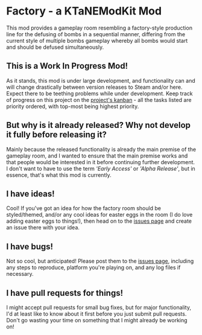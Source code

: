 # Factory - a KTaNEModKit Mod

This mod provides a gameplay room resembling a factory-style production line for the defusing of bombs in a sequential manner, differing from the current style of multiple bombs gameplay whereby all bombs would start and should be defused simultaneously.

## This is a Work In Progress Mod!

As it stands, this mod is under large development, and functionality can and will change drastically between version releases to Steam and/or here. Expect there to be teething problems while under development. Keep track of progress on this project on the [project's kanban](https://github.com/ashbash1987/ktanemod-factory/projects/1) - all the tasks listed are priority ordered, with top-most being highest priority.

## But why is it already released? Why not develop it fully before releasing it?

Mainly because the released functionality is already the main premise of the gameplay room, and I wanted to ensure that the main premise works and that people would be interested in it before continuing further development. I don't want to have to use the term _'Early Access'_ or _'Alpha Release'_, but in essence, that's what this mod is currently.

## I have ideas!

Cool! If you've got an idea for how the factory room should be styled/themed, and/or any cool ideas for easter eggs in the room (I do love adding easter eggs to things!), then head on to the [issues page](https://github.com/ashbash1987/ktanemod-factory/issues) and create an issue there with your idea.

## I have bugs!

Not so cool, but anticipated! Please post them to the [issues page](https://github.com/ashbash1987/ktanemod-factory/issues), including any steps to reproduce, platform you're playing on, and any log files if necessary.

## I have pull requests for things!

I might accept pull requests for small bug fixes, but for major functionality, I'd at least like to know about it first before you just submit pull requests. Don't go wasting your time on something that I might already be working on!
